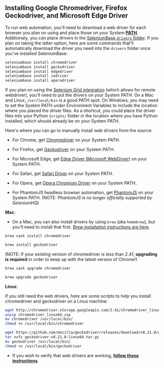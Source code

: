 ## Installing Google Chromedriver, Firefox Geckodriver, and Microsoft Edge Driver


To run web automation, you'll need to download a web driver for each browser you plan on using and place those on your System **[PATH](http://java.com/en/download/help/path.xml)**. Additionaly, you can place drivers in the [SeleniumBase `drivers` folder](https://github.com/seleniumbase/SeleniumBase/blob/master/drivers). If you plan on taking the latter option, here are some commands that'll automatically download the driver you need into the ``drivers`` folder once you've installed SeleniumBase:

```bash
seleniumbase install chromedriver
seleniumbase install geckodriver
seleniumbase install edgedriver
seleniumbase install iedriver
seleniumbase install operadriver
```

If you plan on using the [Selenium Grid integration](https://github.com/seleniumbase/SeleniumBase/blob/master/integrations/selenium_grid/ReadMe.md) (which allows for remote webdriver), you'll need to put the drivers on your System PATH. On a Mac and Linux, ``/usr/local/bin`` is a good PATH spot. On Windows, you may need to set the System PATH under Environment Variables to include the location where you placed the driver files. As a shortcut, you could place the driver files into your Python ``Scripts/`` folder in the location where you have Python installed, which should already be on your System PATH.

Here's where you can go to manually install web drivers from the source:

* For Chrome, get [Chromedriver](https://sites.google.com/a/chromium.org/chromedriver/downloads) on your System PATH.

* For Firefox, get [Geckodriver](https://github.com/mozilla/geckodriver/releases) on your System PATH.

* For Microsoft Edge, get [Edge Driver (Microsoft WebDriver)](https://developer.microsoft.com/en-us/microsoft-edge/tools/webdriver/) on your System PATH.

* For Safari, get [Safari Driver](https://github.com/seleniumbase/SeleniumBase/blob/master/help_docs/using_safari_driver.md) on your System PATH.

* For Opera, get [Opera Chromium Driver](https://github.com/operasoftware/operachromiumdriver/releases) on your System PATH..

* For PhantomJS headless browser automation, get [PhantomJS](http://phantomjs.org/download.html) on your System PATH. (NOTE: <i>PhantomJS is no longer officially supported by SeleniumHQ</i>)

**Mac**:

* On a Mac, you can also install drivers by using ``brew`` (aka ``homebrew``), but you'll need to install that first. [Brew installation instructions are here](https://github.com/seleniumbase/SeleniumBase/blob/master/help_docs/install_python_pip_git.md).

```bash
brew cask install chromedriver

brew install geckodriver
```

(NOTE: If your existing version of chromedriver is less than 2.41, **upgrading is required** in order to keep up with the latest version of Chrome!)

```bash
brew cask upgrade chromedriver

brew upgrade geckodriver
```

**Linux**:

If you still need the web drivers, here are some scripts to help you install chromedriver and geckodriver on a Linux machine:

```bash
wget http://chromedriver.storage.googleapis.com/2.41/chromedriver_linux64.zip
unzip chromedriver_linux64.zip
mv chromedriver /usr/local/bin/
chmod +x /usr/local/bin/chromedriver
```

```bash
wget https://github.com/mozilla/geckodriver/releases/download/v0.21.0/geckodriver-v0.21.0-linux64.tar.gz
tar xvfz geckodriver-v0.21.0-linux64.tar.gz
mv geckodriver /usr/local/bin/
chmod +x /usr/local/bin/geckodriver
```

* If you wish to verify that web drivers are working, **[follow these instructions](https://github.com/seleniumbase/SeleniumBase/blob/master/help_docs/verify_webdriver.md)**.
